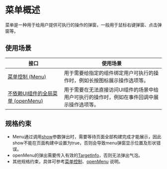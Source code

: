 # 菜单概述

菜单是一种用于给用户提供可执行的操作的弹窗，一般用于鼠标右键弹窗、点击弹窗等。

## 使用场景

| 接口|使用场景  |
| ----------| ----------------------------------- |
| [菜单控制 (Menu)](arkts-popup-and-menu-components-menu.md) | 用于需要给指定的组件绑定用户可执行的操作时，例如长按图标展示操作选项等。 |
| [不依赖UI组件的全局菜单 (openMenu)](arkts-popup-and-menu-components-uicontext-menu.md) | 用于需要在无法直接访问UI组件的场景中给用户可执行的操作时，例如在事件回调中展示操作选项等。 |

## 规格约束

* Menu通过调用[show](../reference/apis-arkui/arkui-ts/ts-universal-attributes-menu.md#bindmenu11)参数弹出时，需要等待页面全部构建完成才能展示，因此show不能在页面构建中设置为true，否则会导致menu弹窗显示位置及形状错误。
* openMenu的弹出需要传入有效的[TargetInfo](../reference/apis-arkui/js-apis-arkui-UIContext.md#targetinfo18)，否则无法弹出气泡。
* 其他规格约束，具体可参考[菜单控制](../reference/apis-arkui/arkui-ts/ts-universal-attributes-menu.md)、[openMenu](../reference/apis-arkui/js-apis-arkui-UIContext.md#openmenu19) 说明。